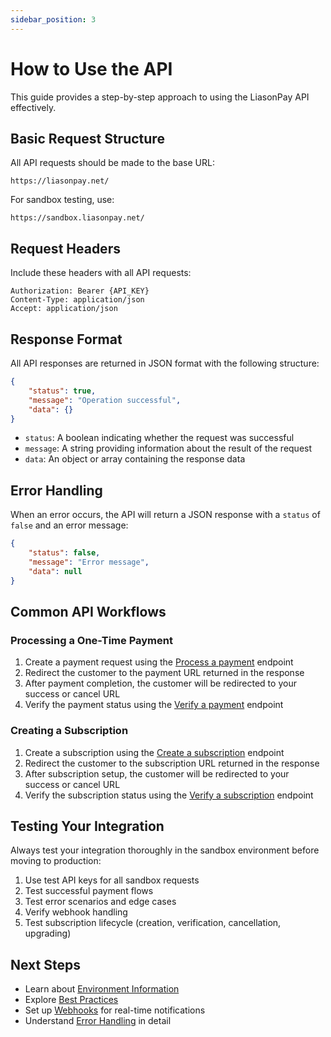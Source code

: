 ```yaml
---
sidebar_position: 3
---
```


# How to Use the API

This guide provides a step-by-step approach to using the LiasonPay API effectively.

## Basic Request Structure

All API requests should be made to the base URL:

```
https://liasonpay.net/
```

For sandbox testing, use:

```
https://sandbox.liasonpay.net/
```

## Request Headers

Include these headers with all API requests:

```http
Authorization: Bearer {API_KEY}
Content-Type: application/json
Accept: application/json
```

## Response Format

All API responses are returned in JSON format with the following structure:

```json
{
    "status": true,
    "message": "Operation successful",
    "data": {}
}
```

- `status`: A boolean indicating whether the request was successful
- `message`: A string providing information about the result of the request
- `data`: An object or array containing the response data

## Error Handling

When an error occurs, the API will return a JSON response with a `status` of `false` and an error message:

```json
{
    "status": false,
    "message": "Error message",
    "data": null
}
```

## Common API Workflows

### Processing a One-Time Payment

1. Create a payment request using the [Process a payment](/api-reference/payments#process-a-payment) endpoint
2. Redirect the customer to the payment URL returned in the response
3. After payment completion, the customer will be redirected to your success or cancel URL
4. Verify the payment status using the [Verify a payment](/api-reference/payments#verify-a-payment) endpoint

### Creating a Subscription

1. Create a subscription using the [Create a subscription](/api-reference/subscriptions#create-a-subscription) endpoint
2. Redirect the customer to the subscription URL returned in the response
3. After subscription setup, the customer will be redirected to your success or cancel URL
4. Verify the subscription status using the [Verify a subscription](/api-reference/subscriptions#verify-a-subscription) endpoint

## Testing Your Integration

Always test your integration thoroughly in the sandbox environment before moving to production:

1. Use test API keys for all sandbox requests
2. Test successful payment flows
3. Test error scenarios and edge cases
4. Verify webhook handling
5. Test subscription lifecycle (creation, verification, cancellation, upgrading)

## Next Steps

- Learn about [Environment Information](./environment-info)
- Explore [Best Practices](./best-practices)
- Set up [Webhooks](./webhooks) for real-time notifications
- Understand [Error Handling](./error-handling) in detail
